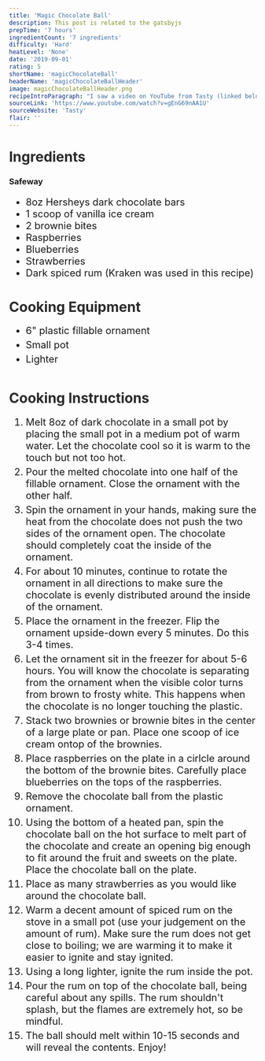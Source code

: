 ```yaml
---
title: 'Magic Chocolate Ball'
description: This post is related to the gatsbyjs
prepTime: '7 hours'
ingredientCount: '7 ingredients'
difficulty: 'Hard'
heatLevel: 'None'
date: '2019-09-01'
rating: 5
shortName: 'magicChocolateBall'
headerName: 'magicChocolateBallHeader'
image: magicChocolateBallHeader.png
recipeIntroParagraph: "I saw a video on YouTube from Tasty (linked below) showcasing this dessert recipe, and it looked so crazy I knew I had to try it. Getting the chocolate ball to form correctly took a few tries, but worked every time after I switched from Hershey's milk chocolate to Hershey's dark chocolate. In the video, the chocolate ball is melted with hot chocolate sauce. I saw a second video from the MGM Grand kitchen showing a similar recipe that melted the ball with ignited rum, which provided all the inspiration I needed to try that as well. The fire is incredible in dimly-lit environments, and the reveal of the contents inside the chocolate ball is even better. The Kraken spiced rum tasted great with the chocolate and fruit too! This is not a recipe I will make often, but one I can bring out when I want to impress dinner guests."
sourceLink: 'https://www.youtube.com/watch?v=gEnG69nAA1U'
sourceWebsite: 'Tasty'
flair: ''
---
```


<h1 style="color: #2B2B2B;">Ingredients</h1>

<h3>Safeway</h3>
<ul style="font-size: 20px;">
    <li>8oz Hersheys dark chocolate bars</li>
    <li>1 scoop of vanilla ice cream</li>
    <li>2 brownie bites</li>
    <li>Raspberries</li>
    <li>Blueberries</li>
    <li>Strawberries</li>
    <li>Dark spiced rum (Kraken was used in this recipe)</li>
</ul>

<h1 style="color: #2B2B2B;  margin-top: 40px;">Cooking Equipment</h1>
<ul style="font-size: 20px; margin: 0 0 50px 0;">
    <li style="margin: 5px 0;">6" plastic fillable ornament</li>
    <li style="margin: 5px 0;">Small pot</li>
    <li style="margin: 5px 0;">Lighter</li>
</ul>

<h1 style="color: #2B2B2B;">Cooking Instructions</h1>
<ol style="font-size: 20px" className="cookingInstructionsOL">
    <li style="margin: 5px 0;">Melt 8oz of dark chocolate in a small pot by placing the small pot in a medium pot of warm water. Let the chocolate cool so it is warm to the touch but not too hot.</li>
    <li style="margin: 5px 0;">Pour the melted chocolate into one half of the fillable ornament. Close the ornament with the other half.</li>
    <li style="margin: 5px 0;">Spin the ornament in your hands, making sure the heat from the chocolate does not push the two sides of the ornament open. The chocolate should completely coat the inside of the ornament.</li>
    <li style="margin: 5px 0;">For about 10 minutes, continue to rotate the ornament in all directions to make sure the chocolate is evenly distributed around the inside of the ornament.</li>
    <li style="margin: 5px 0;">Place the ornament in the freezer. Flip the ornament upside-down every 5 minutes. Do this 3-4 times.</li>
    <li style="margin: 5px 0;">Let the ornament sit in the freezer for about 5-6 hours. You will know the chocolate is separating from the ornament when the visible color turns from brown to frosty white. This happens when the chocolate is no longer touching the plastic.</li>
    <li style="margin: 5px 0;">Stack two brownies or brownie bites in the center of a large plate or pan. Place one scoop of ice cream ontop of the brownies.</li>
    <li style="margin: 5px 0;">Place raspberries on the plate in a cirlcle around the bottom of the brownie bites. Carefully place blueberries on the tops of the raspberries.</li>
    <li style="margin: 5px 0;">Remove the chocolate ball from the plastic ornament.</li>
    <li style="margin: 5px 0;">Using the bottom of a heated pan, spin the chocolate ball on the hot surface to melt part of the chocolate and create an opening big enough to fit around the fruit and sweets on the plate. Place the chocolate ball on the plate.</li>
    <li style="margin: 5px 0;">Place as many strawberries as you would like around the chocolate ball.</li>
    <li style="margin: 5px 0;">Warm a decent amount of spiced rum on the stove in a small pot (use your judgement on the amount of rum). Make sure the rum does not get close to boiling; we are warming it to make it easier to ignite and stay ignited.</li>
    <li style="margin: 5px 0;">Using a long lighter, ignite the rum inside the pot.</li>
    <li style="margin: 5px 0;">Pour the rum on top of the chocolate ball, being careful about any spills. The rum shouldn't splash, but the flames are extremely hot, so be mindful.</li>
    <li style="margin: 5px 0;">The ball should melt within 10-15 seconds and will reveal the contents. Enjoy!</li>
</ol>
